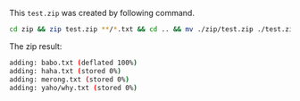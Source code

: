 This `test.zip` was created by following command.

```sh
cd zip && zip test.zip **/*.txt && cd .. && mv ./zip/test.zip ./test.zip
```

The zip result:

```sh
adding: babo.txt (deflated 100%)
adding: haha.txt (stored 0%)
adding: merong.txt (stored 0%)
adding: yaho/why.txt (stored 0%)
```
